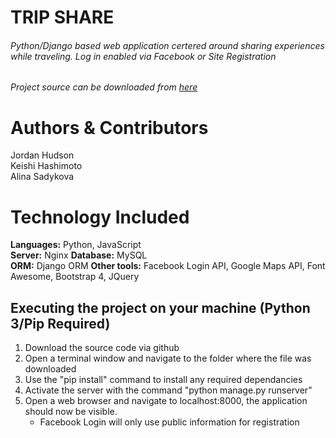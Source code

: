 # TRIP SHARE

###### Python/Django based web application certered around sharing experiences while traveling. Log in enabled via Facebook or Site Registration

###### Project source can be downloaded from [here](https://github.com/Jordaness/Trip_share.git)

# Authors & Contributors

Jordan Hudson  
Keishi Hashimoto  
Alina Sadykova

# Technology Included

**Languages:** Python, JavaScript  
**Server:** Nginx
**Database:** MySQL  
**ORM:** Django ORM
**Other tools:** Facebook Login API, Google Maps API, Font Awesome, Bootstrap 4, JQuery

## Executing the project on your machine (Python 3/Pip Required)

1. Download the source code via github
2. Open a terminal window and navigate to the folder where the file was downloaded
3. Use the "pip install" command to install any required dependancies
4. Activate the server with the command "python manage.py runserver"
5. Open a web browser and navigate to localhost:8000, the application should now be visible.
   - Facebook Login will only use public information for registration

